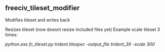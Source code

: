 ## freeciv_tileset_modifier
 Modifies tileset and writes back

Resizes tileset (now doesnt resize included files yet)
 Example scale tileset 3 times:

 *python.exe fc_tileset.py trident.tilespec -output_file trident_3X -scale 300*


